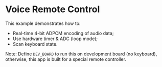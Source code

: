 # Voice Remote Control

This example demonstrates how to:

* Real-time 4-bit ADPCM encoding of audio data;
* Use hardware timer & ADC (loop mode);
* Scan keyboard state.

Note: Define `DEV_BOARD` to run this on development board (no keyboard),
otherwise, this app is built for a special remote controller.
